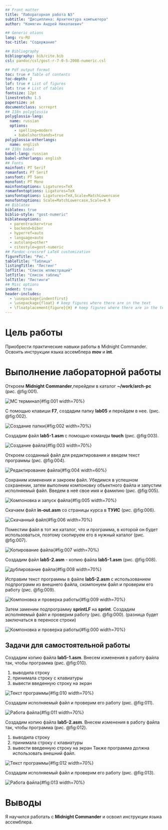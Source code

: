 ```yaml
---
## Front matter
title: "Лабораторная работа №5"
subtitle: "Дисциплина: Архитектура компьютера"
author: "Комягин Андрей Николаевич"

## Generic otions
lang: ru-RU
toc-title: "Содержание"

## Bibliography
bibliography: bib/cite.bib
csl: pandoc/csl/gost-r-7-0-5-2008-numeric.csl

## Pdf output format
toc: true # Table of contents
toc-depth: 2
lof: true # List of figures
lot: true # List of tables
fontsize: 12pt
linestretch: 1.5
papersize: a4
documentclass: scrreprt
## I18n polyglossia
polyglossia-lang:
  name: russian
  options:
	- spelling=modern
	- babelshorthands=true
polyglossia-otherlangs:
  name: english
## I18n babel
babel-lang: russian
babel-otherlangs: english
## Fonts
mainfont: PT Serif
romanfont: PT Serif
sansfont: PT Sans
monofont: PT Mono
mainfontoptions: Ligatures=TeX
romanfontoptions: Ligatures=TeX
sansfontoptions: Ligatures=TeX,Scale=MatchLowercase
monofontoptions: Scale=MatchLowercase,Scale=0.9
## Biblatex
biblatex: true
biblio-style: "gost-numeric"
biblatexoptions:
  - parentracker=true
  - backend=biber
  - hyperref=auto
  - language=auto
  - autolang=other*
  - citestyle=gost-numeric
## Pandoc-crossref LaTeX customization
figureTitle: "Рис."
tableTitle: "Таблица"
listingTitle: "Листинг"
lofTitle: "Список иллюстраций"
lotTitle: "Список таблиц"
lolTitle: "Листинги"
## Misc options
indent: true
header-includes:
  - \usepackage{indentfirst}
  - \usepackage{float} # keep figures where there are in the text
  - \floatplacement{figure}{H} # keep figures where there are in the text
---
```


# Цель работы
Приобрести практические навыки работы в Midnight Commander. Освоить инструкции
языка ассемблера **mov** и **int**.


# Выполнение лабораторной работы

Откроем **Midnight Commander**,перейдем в каталог **~/work/arch-pc** (рис. @fig:001).

![МС терминал](image/L05-1.png){#fig:001 width=70%}

С помощью клавиши **F7**, создадим папку **lab05** и перейдем в нее. (рис. @fig:002).

![Создание папки](image/L05-2.png){#fig:002 width=70%}

Создадим файл **lab5-1.asm** с помощью команды **touch** (рис. @fig:003).

![Создание файла](image/L05-3.png){#fig:003 width=70%}

Откроем созданный файл для редактирования и введем текст программы (рис. @fig:004).

![Редактирование файла](image/L05-4.png){#fig:004 width=60%}

Сохраним изменения и закроем файл. Убедимся в успешном сохранении, затем выполним компоновку объектного файла и запустим исполняемый файл. Введем в неё свое имя и фамилию (рис. @fig:005).

![Компоновка и запуск файла](image/L05-5.png){#fig:005 width=70%}

Скачаем файл **in-out.asm** со страницы курса в **ТУИС** (рис. @fig:006).

![Скачанный файл](image/L05-6.png){#fig:006 width=70%}

Поместим файл в тот же каталог, что и программа, в которой он будет использоваться, поэтому скопируем его в нужный каталог (рис. @fig:007).

![Копирование файла](image/L05-7.png){#fig:007 width=70%}

Создадим файл **lab5-2.asm** - копию файла **lab5-1.asm** (рис. @fig:008).

![дублирование файла](image/L05-8.png){#fig:008 width=70%}

Исправим текст программы в файле **lab5-2.asm** с использованием подпрограмм из внешнего файла, скомпонуем файл и проверим его работу (рис. @fig:009).

![Компоновка и проверка работы](image/L05-9.png){#fig:009 width=70%}

Затем заменим подпрограмму **sprintLF** на **sprint**. Создадим исполняемый файл и проверим работу (рис. @fig:000). (разница будет заключаться в переносе строки)

![Компоновка и проверка работы](image/L05-0.png){#fig:000 width=70%}

## Задачи для самостоятельной работы

Создадим копию файла **lab5-1.asm**. Внесем изменения в работу файла так, чтобы программа (рис. @fig:010).
1. выводила строку
2. принимала строку с клавиатуры
3. вывести введенную строку на экран

![Текст программы](image/L05-10.png){#fig:010 width=70%}

Создадим исполняемый файл и проверим его работу (рис. @fig:011).

![Работа файла](image/L05-11.png){#fig:011 width=70%}

Создадим копию файла **lab5-2.asm**. Внесем изменения в работу файла так, чтобы программа (рис. @fig:012).
1. выводила строку
2. принимала строку с клавиатуры
3. вывести введенную строку на экран
Также программа должна использовать внешний файл.

![Текст программы](image/L05-12.png){#fig:012 width=70%}

Создадим исполняемый файл и проверим его работу (рис. @fig:013). 

![Работа файла](image/L05-13.png){#fig:013 width=70%}


# Выводы

Я научился работать с **Midnight Commander** и освоил инструкции языка ассемблера.



